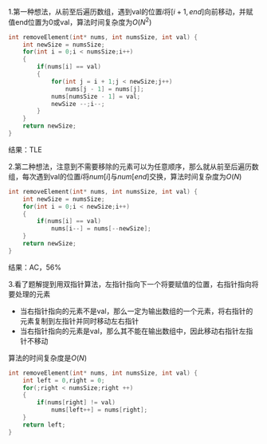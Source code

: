 1.第一种想法，从前至后遍历数组，遇到val的位置$i$将$[i+1,end]$向前移动，并赋值end位置为0或val，算法时间复杂度为$O(N^2)$

```C
int removeElement(int* nums, int numsSize, int val) {
    int newSize = numsSize;
    for(int i = 0;i < numsSize;i++)
    {
        if(nums[i] == val)
        {
            for(int j = i + 1;j < newSize;j++)
                nums[j - 1] = nums[j];
            nums[numsSize - 1] = val;
            newSize --;i--;
        }
    }
    return newSize;
}
```

结果：TLE

2.第二种想法，注意到不需要移除的元素可以为任意顺序，那么就从前至后遍历数组，每次遇到val的位置$i$将$num[i]$与$num[end]$交换，算法时间复杂度为$O(N)$

```C
int removeElement(int* nums, int numsSize, int val) {
    int newSize = numsSize;
    for(int i = 0;i < newSize;i++)
    {
        if(nums[i] == val)
            nums[i--] = nums[--newSize];
    }
    return newSize;
}
```

结果：AC，56%

3.看了题解提到用双指针算法，左指针指向下一个将要赋值的位置，右指针指向将要处理的元素

- 当右指针指向的元素不是val，那么一定为输出数组的一个元素，将右指针的元素复制到左指针并同时移动左右指针
- 当右指针指向的元素是val，那么其不能在输出数组中，因此移动右指针左指针不移动

算法的时间复杂度是$O(N)$

```C
int removeElement(int* nums, int numsSize, int val) {
    int left = 0,right = 0;
    for(;right < numsSize;right ++)
    {
        if(nums[right] != val)
            nums[left++] = nums[right];
    }
    return left;
}
```

